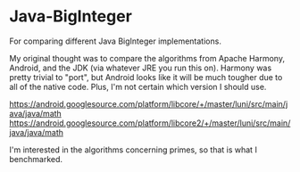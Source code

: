 # Java-BigInteger
For comparing different Java BigInteger implementations.

My original thought was to compare the algorithms from Apache Harmony, Android, and the JDK
(via whatever JRE you run this on). Harmony was pretty trivial to "port", but Android looks like it
will be much tougher due to all of the native code. Plus, I'm not certain which version I should use.

https://android.googlesource.com/platform/libcore/+/master/luni/src/main/java/java/math
https://android.googlesource.com/platform/libcore2/+/master/luni/src/main/java/java/math

I'm interested in the algorithms concerning primes, so that is what I benchmarked.
